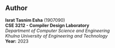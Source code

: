 ## Author  

**Israt Tasnim Esha** (1907090)  
**CSE 3212 - Compiler Design Laboratory**  
*Department of Computer Science and Engineering*  
*Khulna University of Engineering and Technology*          
**Year:** 2023
